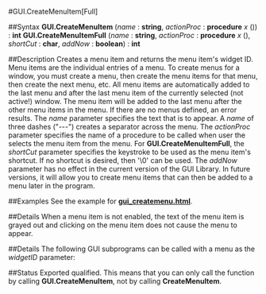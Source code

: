 
#GUI.CreateMenuItem[Full]

##Syntax
**GUI.CreateMenuItem** (_name_ : **string**,     _actionProc_ : **procedure** _x_ ()) : **int**
**GUI.CreateMenuItemFull** (_name_ : **string**,     _actionProc_ : **procedure** _x_ (), _shortCut_ : **char**, _addNow_ : **boolean**) : **int**



##Description
Creates a menu item and returns the menu item's widget ID. 
Menu items are the individual entries of a menu. To create menus for a window, you must create a menu, then create the menu items for that menu, then create the next menu, etc. All menu items are automatically added to the last menu and after the last menu item of the currently selected (not active!) window.
The menu item will be added to the last menu after the other menu items in the menu. If there are no menus defined, an error results.
The _name_ parameter specifies the text that is to appear. A _name_ of three dashes ("---") creates a separator across the menu. The _actionProc_ parameter specifies the name of a procedure to be called when user the selects the menu item from the menu.
For **GUI.CreateMenuItemFull**, the _shortCut_ parameter specifies the keystroke to be used as the menu item's shortcut. If no shortcut is desired, then '\0' can be used. The _addNow_ parameter has no effect in the current version of the GUI Library. In future versions, it will allow you to create menu items that can then be added to a menu later in the program.



##Examples
See the example for **[gui_createmenu.html](GUI.CreateMenu)**.



##Details
When a menu item is not enabled, the text of the menu item is grayed out and clicking on the menu item does not cause the menu to appear.



##Details
The following GUI subprograms can be called with a menu as the _widgetID_ parameter:





##Status
Exported qualified.
This means that you can only call the function by calling **GUI.CreateMenuItem**, not by calling **CreateMenuItem**.


